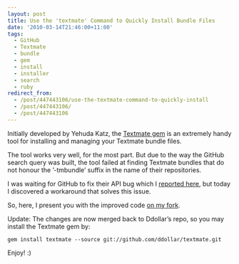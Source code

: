 ```yaml
---
layout: post
title: Use the 'textmate' Command to Quickly Install Bundle Files
date: '2010-03-14T21:46:00+11:00'
tags:
  - GitHub
  - Textmate
  - bundle
  - gem
  - install
  - installer
  - search
  - ruby
redirect_from:
  - /post/447443106/use-the-textmate-command-to-quickly-install
  - /post/447443106/
  - /post/447443106
---
```


Initially developed by Yehuda Katz, the [Textmate gem](http://yehudakatz.com/2008/05/19/textmate-gem/) is an extremely handy tool for installing and managing your Textmate bundle files.

The tool works very well, for the most part. But due to the way the GitHub search query was built, the tool failed at finding Textmate bundles that do not honour the ’-tmbundle’ suffix in the name of their repositories.

I was waiting for GitHub to fix their API bug which I [reported here](/blog/2010-03-09-advanced-search-query-on-github/), but today I discovered a workaround that solves this issue.

So, here, I present you with the improved code [on my fork](http://github.com/fredwu/textmate).

Update: The changes are now merged back to Ddollar’s repo, so you may install the Textmate gem by:

```shell
gem install textmate --source git://github.com/ddollar/textmate.git
```

Enjoy! :)
